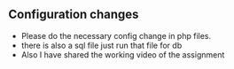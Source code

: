 ## Configuration changes

- Please do the necessary config change in php files.
- there is also a sql file just run that file for db
- Also I have shared the working video of the assignment
